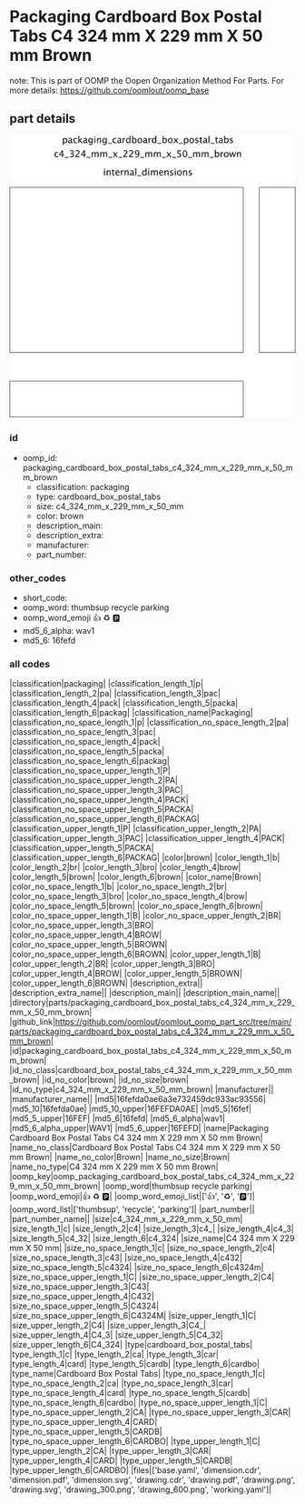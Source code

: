 # Packaging Cardboard Box Postal Tabs C4 324 mm X 229 mm X 50 mm Brown  

note: This is part of OOMP the Oopen Organization Method For Parts. For more details: https://github.com/oomlout/oomp_base

##  part details

[![](drawing_600.png)](drawing.png)




### id
* oomp_id: packaging_cardboard_box_postal_tabs_c4_324_mm_x_229_mm_x_50_mm_brown
  * classification: packaging
  * type: cardboard_box_postal_tabs
  * size: c4_324_mm_x_229_mm_x_50_mm
  * color: brown
  * description_main: 
  * description_extra: 
  * manufacturer: 
  * part_number: 

### other_codes
* short_code: 
* oomp_word: thumbsup recycle parking
* oomp_word_emoji :thumbsup: :recycle: :parking:
* md5_6_alpha: wav1
* md5_6: 16fefd

### all codes 
|classification|packaging|
|classification_length_1|p|
|classification_length_2|pa|
|classification_length_3|pac|
|classification_length_4|pack|
|classification_length_5|packa|
|classification_length_6|packag|
|classification_name|Packaging|
|classification_no_space_length_1|p|
|classification_no_space_length_2|pa|
|classification_no_space_length_3|pac|
|classification_no_space_length_4|pack|
|classification_no_space_length_5|packa|
|classification_no_space_length_6|packag|
|classification_no_space_upper_length_1|P|
|classification_no_space_upper_length_2|PA|
|classification_no_space_upper_length_3|PAC|
|classification_no_space_upper_length_4|PACK|
|classification_no_space_upper_length_5|PACKA|
|classification_no_space_upper_length_6|PACKAG|
|classification_upper_length_1|P|
|classification_upper_length_2|PA|
|classification_upper_length_3|PAC|
|classification_upper_length_4|PACK|
|classification_upper_length_5|PACKA|
|classification_upper_length_6|PACKAG|
|color|brown|
|color_length_1|b|
|color_length_2|br|
|color_length_3|bro|
|color_length_4|brow|
|color_length_5|brown|
|color_length_6|brown|
|color_name|Brown|
|color_no_space_length_1|b|
|color_no_space_length_2|br|
|color_no_space_length_3|bro|
|color_no_space_length_4|brow|
|color_no_space_length_5|brown|
|color_no_space_length_6|brown|
|color_no_space_upper_length_1|B|
|color_no_space_upper_length_2|BR|
|color_no_space_upper_length_3|BRO|
|color_no_space_upper_length_4|BROW|
|color_no_space_upper_length_5|BROWN|
|color_no_space_upper_length_6|BROWN|
|color_upper_length_1|B|
|color_upper_length_2|BR|
|color_upper_length_3|BRO|
|color_upper_length_4|BROW|
|color_upper_length_5|BROWN|
|color_upper_length_6|BROWN|
|description_extra||
|description_extra_name||
|description_main||
|description_main_name||
|directory|parts/packaging_cardboard_box_postal_tabs_c4_324_mm_x_229_mm_x_50_mm_brown|
|github_link|https://github.com/oomlout/oomlout_oomp_part_src/tree/main/parts/packaging_cardboard_box_postal_tabs_c4_324_mm_x_229_mm_x_50_mm_brown|
|id|packaging_cardboard_box_postal_tabs_c4_324_mm_x_229_mm_x_50_mm_brown|
|id_no_class|cardboard_box_postal_tabs_c4_324_mm_x_229_mm_x_50_mm_brown|
|id_no_color|brown|
|id_no_size|brown|
|id_no_type|c4_324_mm_x_229_mm_x_50_mm_brown|
|manufacturer||
|manufacturer_name||
|md5|16fefda0ae6a3e732459dc933ac93556|
|md5_10|16fefda0ae|
|md5_10_upper|16FEFDA0AE|
|md5_5|16fef|
|md5_5_upper|16FEF|
|md5_6|16fefd|
|md5_6_alpha|wav1|
|md5_6_alpha_upper|WAV1|
|md5_6_upper|16FEFD|
|name|Packaging Cardboard Box Postal Tabs C4 324 mm X 229 mm X 50 mm Brown|
|name_no_class|Cardboard Box Postal Tabs C4 324 mm X 229 mm X 50 mm Brown|
|name_no_color|Brown|
|name_no_size|Brown|
|name_no_type|C4 324 mm X 229 mm X 50 mm Brown|
|oomp_key|oomp_packaging_cardboard_box_postal_tabs_c4_324_mm_x_229_mm_x_50_mm_brown|
|oomp_word|thumbsup recycle parking|
|oomp_word_emoji|:thumbsup: :recycle: :parking:|
|oomp_word_emoji_list|[':thumbsup:', ':recycle:', ':parking:']|
|oomp_word_list|['thumbsup', 'recycle', 'parking']|
|part_number||
|part_number_name||
|size|c4_324_mm_x_229_mm_x_50_mm|
|size_length_1|c|
|size_length_2|c4|
|size_length_3|c4_|
|size_length_4|c4_3|
|size_length_5|c4_32|
|size_length_6|c4_324|
|size_name|C4 324 mm X 229 mm X 50 mm|
|size_no_space_length_1|c|
|size_no_space_length_2|c4|
|size_no_space_length_3|c43|
|size_no_space_length_4|c432|
|size_no_space_length_5|c4324|
|size_no_space_length_6|c4324m|
|size_no_space_upper_length_1|C|
|size_no_space_upper_length_2|C4|
|size_no_space_upper_length_3|C43|
|size_no_space_upper_length_4|C432|
|size_no_space_upper_length_5|C4324|
|size_no_space_upper_length_6|C4324M|
|size_upper_length_1|C|
|size_upper_length_2|C4|
|size_upper_length_3|C4_|
|size_upper_length_4|C4_3|
|size_upper_length_5|C4_32|
|size_upper_length_6|C4_324|
|type|cardboard_box_postal_tabs|
|type_length_1|c|
|type_length_2|ca|
|type_length_3|car|
|type_length_4|card|
|type_length_5|cardb|
|type_length_6|cardbo|
|type_name|Cardboard Box Postal Tabs|
|type_no_space_length_1|c|
|type_no_space_length_2|ca|
|type_no_space_length_3|car|
|type_no_space_length_4|card|
|type_no_space_length_5|cardb|
|type_no_space_length_6|cardbo|
|type_no_space_upper_length_1|C|
|type_no_space_upper_length_2|CA|
|type_no_space_upper_length_3|CAR|
|type_no_space_upper_length_4|CARD|
|type_no_space_upper_length_5|CARDB|
|type_no_space_upper_length_6|CARDBO|
|type_upper_length_1|C|
|type_upper_length_2|CA|
|type_upper_length_3|CAR|
|type_upper_length_4|CARD|
|type_upper_length_5|CARDB|
|type_upper_length_6|CARDBO|
|files|['base.yaml', 'dimension.cdr', 'dimension.pdf', 'dimension.svg', 'drawing.cdr', 'drawing.pdf', 'drawing.png', 'drawing.svg', 'drawing_300.png', 'drawing_600.png', 'working.yaml']|

